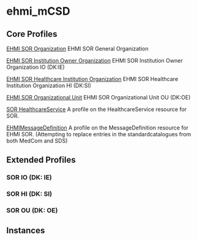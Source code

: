 # ehmi_mCSD

## Core Profiles

[EHMI SOR Organization](https://build.fhir.org/ig/medcomdk/dk-ehmi-mCSD/StructureDefinition-EHMI.SOR.Organization.html)
EHMI SOR General Organization

[EHMI SOR Institution Owner Organization](https://build.fhir.org/ig/medcomdk/dk-ehmi-mCSD/StructureDefinition-EHMI.SOR.InstitutionOwner.Organization.html)
EHMI SOR Institution Owner Organization IO (DK:IE)

[EHMI SOR Healthcare Institution Organization](https://build.fhir.org/ig/medcomdk/dk-ehmi-mCSD/StructureDefinition-EHMI.SOR.HealthcareInstitution.Organization.html)
EHMI SOR Healthcare Institution Organization HI (DK:SI)

[EHMI SOR Organizational Unit](https://build.fhir.org/ig/medcomdk/dk-ehmi-mCSD/StructureDefinition-EHMI.SOR.OrganizationalUnit.Organization.html)
EHMI SOR Organizational Unit OU (DK:OE)

[SOR HealthcareService](https://build.fhir.org/ig/medcomdk/dk-ehmi-mCSD/StructureDefinition-medcom.sor.HealthcareService.html)
A profile on the HealthcareService resource for SOR.

[EHMIMessageDefinition](https://build.fhir.org/ig/medcomdk/dk-ehmi-mCSD/StructureDefinition-EHMIMessageDefinition.html)
A profile on the MessageDefinition resource for EHMI SOR. (Attempting to replace entries in the standardcatalogues from both MedCom and SDS)


## Extended Profiles

### SOR IO (DK: IE)

### SOR HI (DK: SI)

### SOR OU (DK: OE)

## Instances

